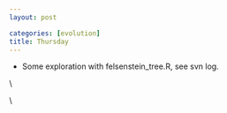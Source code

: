 ```yaml
---
layout: post

categories: [evolution]
title: Thursday
---
```







 








-   Some exploration with felsenstein\_tree.R, see svn log.

\

\

